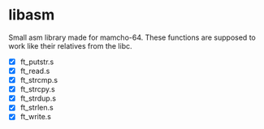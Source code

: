 # libasm

Small asm library made for mamcho-64. These functions are supposed to work like their relatives from the libc.

- [x] ft_putstr.s
- [x] ft_read.s
- [x] ft_strcmp.s
- [x] ft_strcpy.s
- [x] ft_strdup.s
- [x] ft_strlen.s
- [x] ft_write.s
